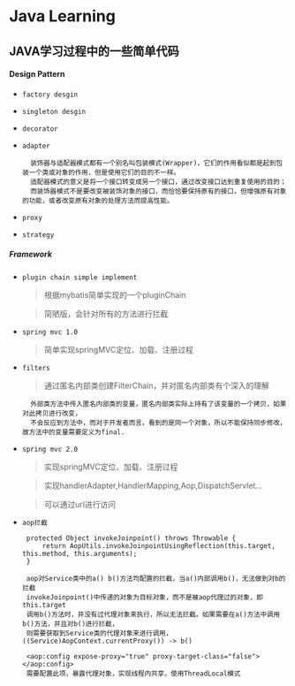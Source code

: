 # Java Learning

## JAVA学习过程中的一些简单代码

#### Design Pattern 

* `factory desgin`

* `singleton desgin`

* `decorator`

* `adapter`
    >
        装饰器与适配器模式都有一个别名叫包装模式(Wrapper)，它们的作用看似都是起到包装一个类或对象的作用，但是使用它们的目的不一样。
        适配器模式的意义是将一个接口转变成另一个接口，通过改变接口达到重复使用的目的；
        而装饰器模式不是要改变被装饰对象的接口，而恰恰要保持原有的接口，但增强原有对象的功能，或者改变原有对象的处理方法而提高性能。

* `proxy`

* `strategy`

##### Framework

+ `plugin chain simple implement`

    >  根据mybatis简单实现的一个pluginChain
 
    >  简陋版，会针对所有的方法进行拦截

+ `spring mvc 1.0`

    >  简单实现springMVC定位、加载、注册过程

+ `filters`

    >  通过匿名内部类创建FilterChain，并对匿名内部类有个深入的理解
    
        外部类方法中传入匿名内部类的变量，匿名内部类实际上持有了该变量的一个拷贝，如果对此拷贝进行改变，
        不会反应到方法中，而对于开发者而言，看到的是同一个对象，所以不能保持同步修改，故方法中的变量需要定义为final.
      
+ `spring mvc 2.0`

    >  实现springMVC定位、加载、注册过程
    
    >  实现handlerAdapter,HandlerMapping,Aop,DispatchServlet...
    
    >  可以通过url进行访问
    
+  `aop拦截`
      
      > 
        protected Object invokeJoinpoint() throws Throwable {
            return AopUtils.invokeJoinpointUsingReflection(this.target, this.method, this.arguments);
        }
      > 
        aop对Service类中的a() b()方法均配置的拦截，当a()内部调用b()，无法做到对b的拦截
        invokeJoinpoint()中传递的对象为目标对象，而不是被aop代理过的对象，即this.target
        调用b()方法时，并没有过代理对象来执行，所以无法拦截。如果需要在a()方法中调用b()方法，并且对b()进行拦截，
        则需要获取到Service类的代理对象来进行调用，((Service)AopContext.currentProxy()) -> b()
        
      >
        <aop:config expose-proxy="true" proxy-target-class="false"></aop:config>
        需要配置此项，暴露代理对象，实现线程内共享，使用ThreadLocal模式
        
        